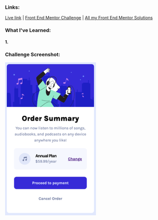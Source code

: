 ### Links:

[Live link](https://v24dao-fem-a2.netlify.app/) |
[Front End Mentor Challenge]() |
[All my Front End Mentor Solutions](https://github.com/v24dao/Front-End-Mentor-Challenges)

### What I've Learned:

#### 1.

### Challenge Screenshot:

<img src="challenge-screenshot.png" width="300">
